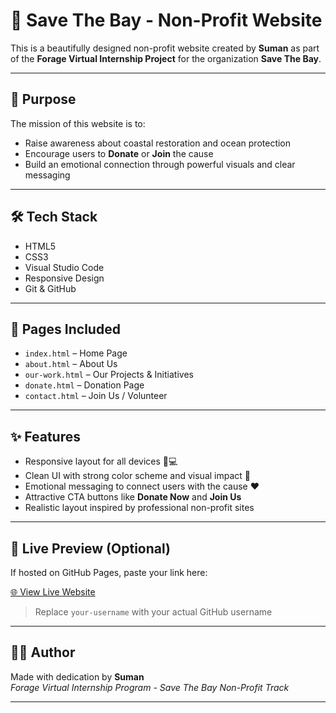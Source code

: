 # 🌊 Save The Bay - Non-Profit Website

This is a beautifully designed non-profit website created by **Suman** as part of the **Forage Virtual Internship Project** for the organization **Save The Bay**.

---

## 📌 Purpose

The mission of this website is to:
- Raise awareness about coastal restoration and ocean protection
- Encourage users to **Donate** or **Join** the cause
- Build an emotional connection through powerful visuals and clear messaging

---

## 🛠️ Tech Stack

- HTML5  
- CSS3  
- Visual Studio Code  
- Responsive Design  
- Git & GitHub

---

## 📄 Pages Included

- `index.html` – Home Page  
- `about.html` – About Us  
- `our-work.html` – Our Projects & Initiatives  
- `donate.html` – Donation Page  
- `contact.html` – Join Us / Volunteer

---

## ✨ Features

- Responsive layout for all devices 📱💻  
- Clean UI with strong color scheme and visual impact 🎨  
- Emotional messaging to connect users with the cause ❤️  
- Attractive CTA buttons like **Donate Now** and **Join Us**  
- Realistic layout inspired by professional non-profit sites

---

## 🔗 Live Preview (Optional)

If hosted on GitHub Pages, paste your link here:

[🌐 View Live Website](https://smorya890.github.io/stb-website/)


> Replace `your-username` with your actual GitHub username

---

## 👩‍💻 Author

Made with dedication by **Suman**  
_Forage Virtual Internship Program - Save The Bay Non-Profit Track_

---

